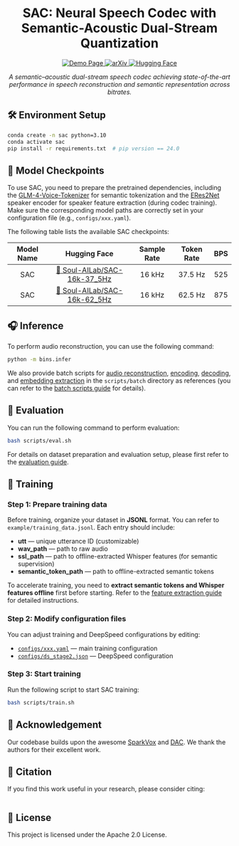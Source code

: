 <div align="center">
  <h1>
  SAC: Neural Speech Codec with Semantic-Acoustic Dual-Stream Quantization
  </h1>

  <p>
    <a href="https://sac-codec.github.io/">
      <img src="https://img.shields.io/badge/🌐%20Demo-Page-brightgreen" alt="Demo Page">
    </a>
    <a href="https://arxiv.org/abs/2510.00000">
      <img src="https://img.shields.io/badge/arXiv-2510.00000-blueviolet?logo=arxiv&logoColor=white" alt="arXiv">
    </a>
    <a href="https://huggingface.co/collections/Soul-AILab/sac-68f1df9572a6314d1dc1f91e">
      <img src="https://img.shields.io/badge/🤗%20SAC-Models-yellow" alt="Hugging Face">
    </a>
  </p>

  <p align="center">
    <i>A semantic–acoustic dual-stream speech codec achieving state-of-the-art performance in speech reconstruction and semantic representation across bitrates.</i>
  </p>
</div>


## 🛠️ Environment Setup
```bash
conda create -n sac python=3.10
conda activate sac
pip install -r requirements.txt  # pip version == 24.0
```


## 🧩 Model Checkpoints

To use SAC, you need to prepare the pretrained dependencies, including the [GLM-4-Voice-Tokenizer](https://huggingface.co/zai-org/glm-4-voice-tokenizer) for semantic tokenization and the [ERes2Net](https://modelscope.cn/models/iic/speech_eres2net_sv_en_voxceleb_16k) speaker encoder for speaker feature extraction (during codec training). Make sure the corresponding model paths are correctly set in your configuration file (e.g., `configs/xxx.yaml`).

The following table lists the available SAC checkpoints:

| Model Name | Hugging Face | Sample Rate | Token Rate | BPS |
|:-----------:|:------------:|:------------:|:-----------:|:---:|
| SAC | [🤗 Soul-AILab/SAC-16k-37_5Hz](https://huggingface.co/Soul-AILab/SAC-16k-37_5Hz) | 16 kHz | 37.5 Hz | 525 |
| SAC | [🤗 Soul-AILab/SAC-16k-62_5Hz](https://huggingface.co/Soul-AILab/SAC-16k-62_5Hz) | 16 kHz | 62.5 Hz | 875 |


## 🎧 Inference

To perform audio reconstruction, you can use the following command:

```bash
python -m bins.infer
```

We also provide batch scripts for [audio reconstruction](./scripts/batch/reconstruct.sh), [encoding](./scripts/batch/encode.sh), [decoding](./scripts/batch/decode.sh), and [embedding extraction](./scripts/batch/extract_embeddings.sh) in the `scripts/batch` directory as references (you can refer to the [batch scripts guide](./docs/batch_scripts_guide.md) for details).


## 🧪 Evaluation

You can run the following command to perform evaluation:

```bash
bash scripts/eval.sh
```

For details on dataset preparation and evaluation setup, please first refer to the [evaluation guide](./docs/evaluation_guide.md).


## 🚀 Training
### Step 1: Prepare training data
Before training, organize your dataset in **JSONL** format. You can refer to `example/training_data.jsonl`. Each entry should include:
- **utt** — unique utterance ID (customizable)
- **wav_path** — path to raw audio
- **ssl_path** — path to offline-extracted Whisper features (for semantic supervision)
- **semantic_token_path** — path to offline-extracted semantic tokens

To accelerate training, you need to **extract semantic tokens and Whisper features offline** first before starting.  Refer to the [feature extraction guide](./docs/feature_extraction_guide.md) for detailed instructions.

### Step 2: Modify configuration files
You can adjust training and DeepSpeed configurations by editing:
- [`configs/xxx.yaml`](./configs) — main training configuration  
- [`configs/ds_stage2.json`](./configs/ds_stage2.json) — DeepSpeed configuration

### Step 3: Start training
Run the following script to start SAC training:

```bash
bash scripts/train.sh
```


## 🙏 Acknowledgement
Our codebase builds upon the awesome [SparkVox](https://github.com/SparkAudio/SparkVox) and [DAC](https://github.com/descriptinc/descript-audio-codec). We thank the authors for their excellent work.

## 🔖 Citation
If you find this work useful in your research, please consider citing:
```bibtex
```

## 📜 License
This project is licensed under the Apache 2.0 License.
